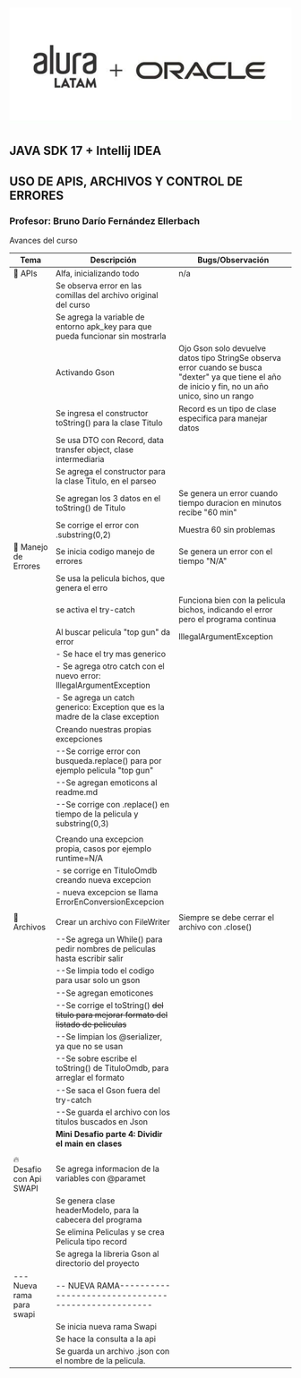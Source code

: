 # ![aluraoracle.jpg](assets/aluraoracle.jpg)

## JAVA SDK 17 + Intellij IDEA
## USO DE APIS, ARCHIVOS Y CONTROL DE ERRORES
### Profesor: Bruno Darío Fernández Ellerbach

Avances del curso


| Tema                     | Descripción                                                                             | Bugs/Observación                                                                                                                                      |
|--------------------------|-----------------------------------------------------------------------------------------|-------------------------------------------------------------------------------------------------------------------------------------------------------|
| 🚀️ APIs                 | Alfa, inicializando todo                                                                | n/a                                                                                                                                                   |
|                          | Se observa error en las comillas del archivo original del curso                         |                                                                                                                                                       |
|                          | Se agrega la variable de entorno apk_key para que pueda funcionar sin mostrarla         |                                                                                                                                                       |
|                          | Activando Gson                                                                          | Ojo Gson solo devuelve datos tipo StringSe observa error cuando se busca "dexter" ya que tiene el año de inicio y fin, no un año unico, sino un rango |
|                          | Se ingresa el constructor toString() para la clase Titulo                               | Record es un tipo de clase especifica para manejar datos                                                                                              |
|                          | Se usa DTO con Record, data transfer object, clase intermediaria                        |                                                                                                                                                       |
|                          | Se agrega el constructor para la clase Titulo, en el parseo                             |                                                                                                                                                       |
|                          | Se agregan los 3 datos en el toString() de Titulo                                       | Se genera un error cuando tiempo duracion en minutos recibe "60 min"                                                                                  |
|                          | Se corrige el error con .substring(0,2)                                                 | Muestra 60 sin problemas                                                                                                                              |
| 👀️ Manejo de Errores    | Se inicia codigo manejo de errores                                                      | Se genera un error con el tiempo "N/A"                                                                                                                |
|                          | Se usa la pelicula bichos, que genera el erro                                           |                                                                                                                                                       |
|                          | se activa el try-catch                                                                  | Funciona bien con la pelicula bichos, indicando el error pero el programa continua                                                                    |
|                          | Al buscar pelicula "top gun" da error                                                   | IllegalArgumentException                                                                                                                              |
|                          | - Se hace el try mas generico                                                           |                                                                                                                                                       |
|                          | - Se agrega otro catch con el nuevo error: IllegalArgumentException                     |                                                                                                                                                       |
|                          | - Se agrega un catch generico: Exception que es la madre de la clase exception          |                                                                                                                                                       |
|                          | Creando nuestras propias excepciones                                                    |                                                                                                                                                       |
|                          | --Se corrige error con busqueda.replace() para por ejemplo pelicula "top gun"           |                                                                                                                                                       |
|                          | --Se agregan emoticons al readme.md                                                     |                                                                                                                                                       |
|                          | --Se corrige con .replace() en tiempo de la pelicula y substring(0,3)                   |                                                                                                                                                       |
|                          |                                                                                         |                                                                                                                                                       |
|                          | Creando una excepcion propia, casos por ejemplo runtime=N/A                             |                                                                                                                                                       |
|                          | - se corrige en TituloOmdb creando nueva excepcion                                      |                                                                                                                                                       |
|                          | - nueva excepcion se llama ErrorEnConversionExcepcion                                   |                                                                                                                                                       |
|                          |                                                                                         |                                                                                                                                                       |
| 📝 Archivos              | Crear un archivo con FileWriter                                                         | Siempre se debe cerrar el archivo con .close()                                                                                                        |
|                          | --Se agrega un While() para pedir nombres de peliculas hasta escribir salir             |                                                                                                                                                       |
|                          | --Se limpia todo el codigo para usar solo un gson                                       |                                                                                                                                                       |
|                          | --Se agregan emoticones                                                                 |                                                                                                                                                       |
|                          | --Se corrige el toString() ~~del titulo para mejorar formato del listado de peliculas~~ |                                                                                                                                                       |
|                          | --Se limpian los @serializer, ya que no se usan                                         |                                                                                                                                                       |
|                          | --Se sobre escribe el toString() de TituloOmdb, para arreglar el formato                |                                                                                                                                                       |
|                          | --Se saca el Gson fuera del try-catch                                                   |                                                                                                                                                       |
|                          | --Se guarda el archivo con los titulos buscados en Json                                 |                                                                                                                                                       |
|                          | **Mini Desafio parte 4: Dividir el main en clases**                                     |                                                                                                                                                       |
|                          |                                                                                         |                                                                                                                                                       |
| 🔥 Desafio con Api SWAPI | Se agrega informacion de la variables con @paramet                                      |                                                                                                                                                       |
|                          | Se genera clase headerModelo, para la cabecera del programa                             |                                                                                                                                                       |
|                          | Se elimina Peliculas y se crea Pelicula tipo record                                     |                                                                                                                                                       |
|                          | Se agrega la libreria Gson al directorio del proyecto                                   |                                                                                                                                                       |
| ---Nueva rama para swapi | -- NUEVA RAMA---------------------------------------------------                        |                                                                                                                                                       |
|                          | Se inicia nueva rama Swapi                                                              |                                                                                                                                                       |
|                          | Se hace la consulta a la api                                                            |                                                                                                                                                       |
|                          | Se guarda un archivo .json con el nombre de la pelicula.                                |                                                                                                                                                       |
